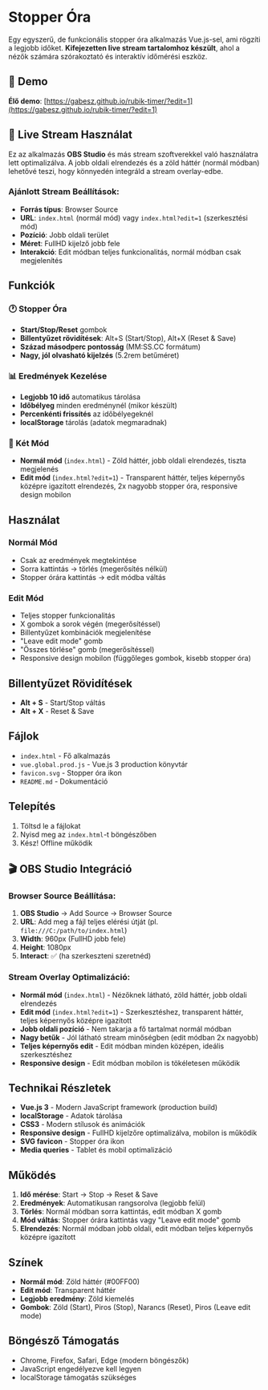 # Stopper Óra

Egy egyszerű, de funkcionális stopper óra alkalmazás Vue.js-sel, ami rögzíti a legjobb időket. **Kifejezetten live stream tartalomhoz készült**, ahol a nézők számára szórakoztató és interaktív időmérési eszköz.

## 🚀 Demo

**Élő demo**: [https://gabesz.github.io/rubik-timer/?edit=1](https://gabesz.github.io/rubik-timer/?edit=1)

## 🎥 Live Stream Használat

Ez az alkalmazás **OBS Studio** és más stream szoftverekkel való használatra lett optimalizálva. A jobb oldali elrendezés és a zöld háttér (normál módban) lehetővé teszi, hogy könnyedén integráld a stream overlay-edbe.

### Ajánlott Stream Beállítások:
- **Forrás típus**: Browser Source
- **URL**: `index.html` (normál mód) vagy `index.html?edit=1` (szerkesztési mód)
- **Pozíció**: Jobb oldali terület
- **Méret**: FullHD kijelző jobb fele
- **Interakció**: Edit módban teljes funkcionalitás, normál módban csak megjelenítés

## Funkciók

### 🕐 Stopper Óra
- **Start/Stop/Reset** gombok
- **Billentyűzet rövidítések**: Alt+S (Start/Stop), Alt+X (Reset & Save)
- **Század másodperc pontosság** (MM:SS.CC formátum)
- **Nagy, jól olvasható kijelzés** (5.2rem betűméret)

### 📊 Eredmények Kezelése
- **Legjobb 10 idő** automatikus tárolása
- **Időbélyeg** minden eredménynél (mikor készült)
- **Percenkénti frissítés** az időbélyegeknél
- **localStorage** tárolás (adatok megmaradnak)

### 🎨 Két Mód
- **Normál mód** (`index.html`) - Zöld háttér, jobb oldali elrendezés, tiszta megjelenés
- **Edit mód** (`index.html?edit=1`) - Transparent háttér, teljes képernyős középre igazított elrendezés, 2x nagyobb stopper óra, responsive design mobilon

## Használat

### Normál Mód
- Csak az eredmények megtekintése
- Sorra kattintás → törlés (megerősítés nélkül)
- Stopper órára kattintás → edit módba váltás

### Edit Mód
- Teljes stopper funkcionalitás
- X gombok a sorok végén (megerősítéssel)
- Billentyűzet kombinációk megjelenítése
- "Leave edit mode" gomb
- "Összes törlése" gomb (megerősítéssel)
- Responsive design mobilon (függőleges gombok, kisebb stopper óra)

## Billentyűzet Rövidítések

- **Alt + S** - Start/Stop váltás
- **Alt + X** - Reset & Save

## Fájlok

- `index.html` - Fő alkalmazás
- `vue.global.prod.js` - Vue.js 3 production könyvtár
- `favicon.svg` - Stopper óra ikon
- `README.md` - Dokumentáció

## Telepítés

1. Töltsd le a fájlokat
2. Nyisd meg az `index.html`-t böngészőben
3. Kész! Offline működik

## 🎬 OBS Studio Integráció

### Browser Source Beállítása:
1. **OBS Studio** → Add Source → Browser Source
2. **URL**: Add meg a fájl teljes elérési útját (pl. `file:///C:/path/to/index.html`)
3. **Width**: 960px (FullHD jobb fele)
4. **Height**: 1080px
5. **Interact**: ✅ (ha szerkeszteni szeretnéd)

### Stream Overlay Optimalizáció:
- **Normál mód** (`index.html`) - Nézőknek látható, zöld háttér, jobb oldali elrendezés
- **Edit mód** (`index.html?edit=1`) - Szerkesztéshez, transparent háttér, teljes képernyős középre igazított
- **Jobb oldali pozíció** - Nem takarja a fő tartalmat normál módban
- **Nagy betűk** - Jól látható stream minőségben (edit módban 2x nagyobb)
- **Teljes képernyős edit** - Edit módban minden középen, ideális szerkesztéshez
- **Responsive design** - Edit módban mobilon is tökéletesen működik

## Technikai Részletek

- **Vue.js 3** - Modern JavaScript framework (production build)
- **localStorage** - Adatok tárolása
- **CSS3** - Modern stílusok és animációk
- **Responsive design** - FullHD kijelzőre optimalizálva, mobilon is működik
- **SVG favicon** - Stopper óra ikon
- **Media queries** - Tablet és mobil optimalizáció

## Működés

1. **Idő mérése**: Start → Stop → Reset & Save
2. **Eredmények**: Automatikusan rangsorolva (legjobb felül)
3. **Törlés**: Normál módban sorra kattintás, edit módban X gomb
4. **Mód váltás**: Stopper órára kattintás vagy "Leave edit mode" gomb
5. **Elrendezés**: Normál módban jobb oldali, edit módban teljes képernyős középre igazított

## Színek

- **Normál mód**: Zöld háttér (#00FF00)
- **Edit mód**: Transparent háttér
- **Legjobb eredmény**: Zöld kiemelés
- **Gombok**: Zöld (Start), Piros (Stop), Narancs (Reset), Piros (Leave edit mode)

## Böngésző Támogatás

- Chrome, Firefox, Safari, Edge (modern böngészők)
- JavaScript engedélyezve kell legyen
- localStorage támogatás szükséges
